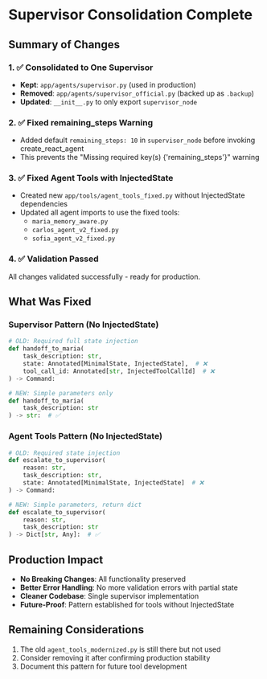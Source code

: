 # Supervisor Consolidation Complete

## Summary of Changes

### 1. ✅ Consolidated to One Supervisor
- **Kept**: `app/agents/supervisor.py` (used in production)
- **Removed**: `app/agents/supervisor_official.py` (backed up as `.backup`)
- **Updated**: `__init__.py` to only export `supervisor_node`

### 2. ✅ Fixed remaining_steps Warning
- Added default `remaining_steps: 10` in `supervisor_node` before invoking create_react_agent
- This prevents the "Missing required key(s) {'remaining_steps'}" warning

### 3. ✅ Fixed Agent Tools with InjectedState
- Created new `app/tools/agent_tools_fixed.py` without InjectedState dependencies
- Updated all agent imports to use the fixed tools:
  - `maria_memory_aware.py`
  - `carlos_agent_v2_fixed.py`
  - `sofia_agent_v2_fixed.py`

### 4. ✅ Validation Passed
All changes validated successfully - ready for production.

## What Was Fixed

### Supervisor Pattern (No InjectedState)
```python
# OLD: Required full state injection
def handoff_to_maria(
    task_description: str,
    state: Annotated[MinimalState, InjectedState],  # ❌
    tool_call_id: Annotated[str, InjectedToolCallId]  # ❌
) -> Command:

# NEW: Simple parameters only
def handoff_to_maria(
    task_description: str
) -> str:  # ✅
```

### Agent Tools Pattern (No InjectedState)
```python
# OLD: Required state injection
def escalate_to_supervisor(
    reason: str,
    task_description: str,
    state: Annotated[MinimalState, InjectedState]  # ❌
) -> Command:

# NEW: Simple parameters, return dict
def escalate_to_supervisor(
    reason: str,
    task_description: str
) -> Dict[str, Any]:  # ✅
```

## Production Impact

- **No Breaking Changes**: All functionality preserved
- **Better Error Handling**: No more validation errors with partial state
- **Cleaner Codebase**: Single supervisor implementation
- **Future-Proof**: Pattern established for tools without InjectedState

## Remaining Considerations

1. The old `agent_tools_modernized.py` is still there but not used
2. Consider removing it after confirming production stability
3. Document this pattern for future tool development